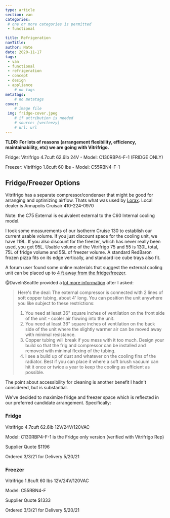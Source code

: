 ```yaml
---
type: article
section: van
categories: 
 # one or more categories is permitted
 - functional

title: Refrigeration
navTitle: 
author: Nate
date: 2020-11-17
tags:
 - van
 - functional
 - refrigeration
 - concept
 - design
 - appliance
	# no tags
metatags:
	# no metatags
cover: 
	# image file
 img: fridge-cover.jpeg
	# if attribution is needed
	# source: [vecteezy]
	# url: url
---
```


**TLDR: For lots of reasons (arrangement flexibility, efficiency, maintainability, etc) we are going with Vitrifrigo.**

​Fridge: Vitrifrigo 4.7cuft 62.6lb 24V - Model: C130RBP4-F-1 (FRIDGE ONLY)

Freezer: Vitrifrigo 1.8cuft 60 lbs - Model: C55RBN4-F-1

## Fridge/Freezer Options

Vitrifrigo has a separate compressor/condenser that might be good for arranging and optimizing airflow.  Thats what was used by [Lorax](https://www.fordtransitusaforum.com/threads/the-lorax-build-thread.72698/post-997532).  Local dealer is Annapolis Cruisair 410-224-0970

Note: the C75 External is equivalent external to the C60 Internal cooling model.

I took some measurements of our Isotherm Cruise 130 to establish our current usable volume.  If you just discount space for the cooling unit, we have 119L.  If you also discount for the freezer, which has never really been used, you get 95L.  Usable volume of the Vitrifrigo 75 and 55 is 130L total,  75L of fridge volume and 55L of freezer volume.  A standard RedBaron frozen pizza fits on its edge vertically, and standard ice cube trays also fit.

A forum user found some online materials that suggest the external cooling unit can be placed up to [4 ft away from the fridge/freezer](https://www.fordtransitusaforum.com/threads/the-lorax-build-thread.72698/post-1073410).

@DaveInSeattle provided a [lot more information](https://www.fordtransitusaforum.com/threads/the-lorax-build-thread.72698/post-1073460) after I asked:

> Here's the deal: The external compressor is connected with 2 lines of soft copper tubing, about 4' long. You can position the unit anywhere you like subject to these restrictions:
>
> 1. You need at least 36" square inches of ventilation on the front side of the unit - cooler air flowing into the unit.
> 2. You need at least 36" square inches of ventilation on the back side of the unit where the slightly warmer air can be moved away with minimal resistance.
> 3. Copper tubing will break if you mess with it too much. Design your build so that the frig and compressor can be installed and removed with minimal flexing of the tubing.
> 4. I see a build up of dust and whatever on the cooling fins of the radiator. Best if you can place it where a soft brush vacuum can hit it once or twice a year to keep the cooling as efficient as possible.

The point about accessibility for cleaning is another benefit I hadn't considered, but is substantial.

We've decided to maximize fridge and freezer space which is reflected in our preferred candidate arrangement.  Specifically:



### Fridge

Vitrifrigo 4.7cuft 62.6lb 12V/24V/120VAC

Model: C130RBP4-F-1 is the Fridge only version (verified with Vitrifrigo Rep)

Supplier Quote $1196

Ordered 3/3/21 for Delivery 5/20/21

### Freezer

Vitrifrigo 1.8cuft 60 lbs 12V/24V/120VAC

Model: C55RBN4-F 

Supplier Quote $1333

Ordered 3/3/21 for Delivery 5/20/21

### 

